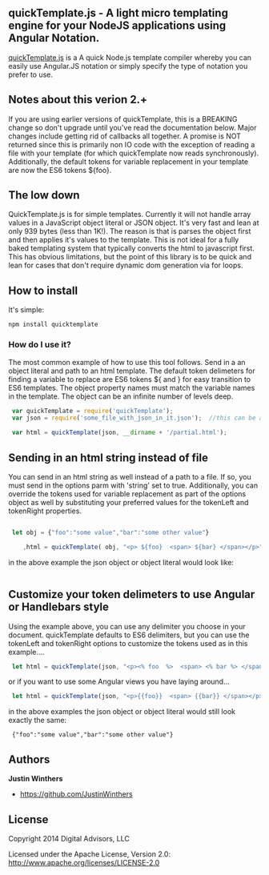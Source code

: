 ## quickTemplate.js - A light micro templating engine for your NodeJS applications using Angular Notation.

[quickTemplate.js](https://github.com/JustinWinthers/quickTemplate) is a A quick Node.js
template compiler whereby you can easily use Angular.JS notation or simply specify the type
of notation you prefer to use.

## Notes about this verion 2.+

If you are using earlier versions of quickTemplate, this is a BREAKING change so don't upgrade until you've
read the documentation below.  Major changes include getting rid of callbacks all together.  A promise
is NOT returned since this is primarily non IO code with the exception of reading a file with your template
(for which quickTemplate now reads synchronously).  Additionally, the default tokens for variable replacement
in your template are now the ES6 tokens ${foo}.

## The low down

QuickTemplate.js is for simple templates.  Currently it will not handle array values in a JavaScript
object literal or JSON object.  It's very fast and lean at only 939 bytes (less than 1K!).  The reason
is that is parses the object first and then applies it's values to the template.  This is not ideal
for a fully baked templating system that typically converts the html to javascript first.  This has
obvious limitations, but the point of this library is to be quick and lean for cases that don't require
dynamic dom generation via for loops.

## How to install

It's simple:


```
npm install quicktemplate
```

### How do I use it?
The most common example of how to use this tool follows.  Send in a
an object literal and path to an html template.  The default
token delimeters for finding a variable to replace are ES6 tokens ${ and } for easy
transition to ES6 templates.  The object property names must match the variable
names in the template.  The object
can be an infinite number of levels deep.


```js
 var quickTemplate = require('quickTemplate');
 var json = require('some_file_with_json_in_it.json');  //this can be a json file or any object literal

 var html = quickTemplate(json, __dirname + '/partial.html');
```

## Sending in an html string instead of file

You can send in an html string as well instead of a path to a file.
 If so, you must send in the options parm with 'string' set to true.
 Additionally, you can override the tokens used for variable replacement
 as part of the options object as well by substituting your preferred values
 for the tokenLeft and tokenRight properties.

```js

 let obj = {"foo":"some value","bar":"some other value"}

    ,html = quickTemplate( obj, "<p> ${foo}  <span> ${bar} </span></p>", {string:true} );

```

in the above example the json object or object literal would look like:

```

```

## Customize your token delimeters to use Angular or Handlebars style

Using the example above, you can use any delimiter you choose in your document.  quickTemplate defaults to
ES6 delimiters, but you can use the tokenLeft and tokenRight options to customize the tokens used as
in this example....

```js
 let html = quickTemplate(json, "<p><% foo  %>  <span> <% bar %> </span></p>", {string:true, tokenLeft:'<%', tokenRight:'%>'});

```

or if you want to use some Angular views you have laying around...
```js
 let html = quickTemplate(json, "<p>{{foo}}  <span> {{bar}} </span></p>", {string:true, tokenLeft:'<%', tokenRight:'%>'});

```

in the above examples the json object or object literal would still look exactly the same:

```
 {"foo":"some value","bar":"some other value"}
```


## Authors

**Justin Winthers**

+ https://github.com/JustinWinthers


## License

Copyright 2014 Digital Advisors, LLC

Licensed under the Apache License, Version 2.0: http://www.apache.org/licenses/LICENSE-2.0